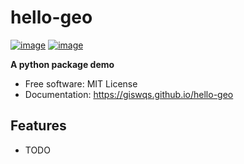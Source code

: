 # hello-geo


[![image](https://img.shields.io/pypi/v/hello-geo.svg)](https://pypi.python.org/pypi/hello-geo)
[![image](https://img.shields.io/conda/vn/conda-forge/hello-geo.svg)](https://anaconda.org/conda-forge/hello-geo)


**A python package demo**


-   Free software: MIT License
-   Documentation: https://giswqs.github.io/hello-geo
    

## Features

-   TODO
